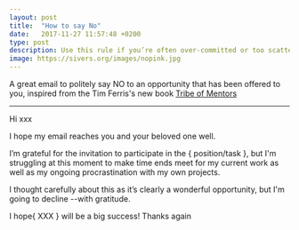```yaml
---
layout: post
title:  "How to say No"
date:   2017-11-27 11:57:48 +0200
type: post
description: Use this rule if you’re often over-committed or too scattered
image: https://sivers.org/images/nopink.jpg
---
```

A great email to politely say NO to an opportunity that has been offered to you, inspired from the Tim Ferris's new book [Tribe of Mentors](http://amzn.to/2iZnTrN)

<hr>
Hi xxx

I hope my email reaches you and your beloved one well.

I’m grateful for the invitation to participate in the { position/task }, but I'm struggling at this moment to make time ends meet for my current work as well as my ongoing procrastination with my own projects.

I thought carefully about this as it’s clearly a wonderful opportunity, but I'm going to decline --with gratitude.

I hope{ XXX } will be a big success!
Thanks again